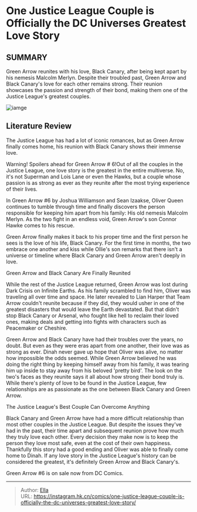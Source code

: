 # One Justice League Couple is Officially the DC Universes Greatest Love Story


## SUMMARY 



  Green Arrow reunites with his love, Black Canary, after being kept apart by his nemesis Malcolm Merlyn.   Despite their troubled past, Green Arrow and Black Canary&#39;s love for each other remains strong.   Their reunion showcases the passion and strength of their bond, making them one of the Justice League&#39;s greatest couples.  

![iamge](https://static1.srcdn.com/wordpress/wp-content/uploads/2023/12/justice-league-romance-superman-wonder-woman-kiss-green-arrow-and-black-canary-kiss.jpg)

## Literature Review

The Justice League has had a lot of iconic romances, but as Green Arrow finally comes home, his reunion with Black Canary shows their immense love.




Warning! Spoilers ahead for Green Arrow # 6!Out of all the couples in the Justice League, one love story is the greatest in the entire multiverse. No, it&#39;s not Superman and Lois Lane or even the Hawks, but a couple whose passion is as strong as ever as they reunite after the most trying experience of their lives.




In Green Arrow #6 by Joshua Williamson and Sean Izaakse, Oliver Queen continues to tumble through time and finally discovers the person responsible for keeping him apart from his family: His old nemesis Malcolm Merlyn. As the two fight in an endless void, Green Arrow&#39;s son Connor Hawke comes to his rescue.

          

Green Arrow finally makes it back to his proper time and the first person he sees is the love of his life, Black Canary. For the first time in months, the two embrace one another and kiss while Ollie&#39;s son remarks that there isn&#39;t a universe or timeline where Black Canary and Green Arrow aren&#39;t deeply in love.


 Green Arrow and Black Canary Are Finally Reunited 


          




While the rest of the Justice League returned, Green Arrow was lost during Dark Crisis on Infinite Earths. As his family scrambled to find him, Oliver was traveling all over time and space. He later revealed to Lian Harper that Team Arrow couldn&#39;t reunite because if they did, they would usher in one of the greatest disasters that would leave the Earth devastated. But that didn&#39;t stop Black Canary or Arsenal, who fought like hell to reclaim their loved ones, making deals and getting into fights with characters such as Peacemaker or Cheshire.

Green Arrow and Black Canary have had their troubles over the years, no doubt. But even as they were eras apart from one another, their love was as strong as ever. Dinah never gave up hope that Oliver was alive, no matter how impossible the odds seemed. While Green Arrow believed he was doing the right thing by keeping himself away from his family, it was tearing him up inside to stay away from his beloved &#39;pretty bird&#39;. The look on the two&#39;s faces as they reunite says it all about how strong their bond truly is. While there&#39;s plenty of love to be found in the Justice League, few relationships are as passionate as the one between Black Canary and Green Arrow.






 The Justice League&#39;s Best Couple Can Overcome Anything 
          

Black Canary and Green Arrow have had a more difficult relationship than most other couples in the Justice League. But despite the issues they&#39;ve had in the past, their time apart and subsequent reunion prove how much they truly love each other. Every decision they make now is to keep the person they love most safe, even at the cost of their own happiness. Thankfully this story had a good ending and Oliver was able to finally come home to Dinah. If any love story in the Justice League&#39;s history can be considered the greatest, it&#39;s definitely Green Arrow and Black Canary&#39;s.

Green Arrow #6 is on sale now from DC Comics.



---

> Author: [Ella](https://instagram.hk.cn/)  
> URL: https://instagram.hk.cn/comics/one-justice-league-couple-is-officially-the-dc-universes-greatest-love-story/  

